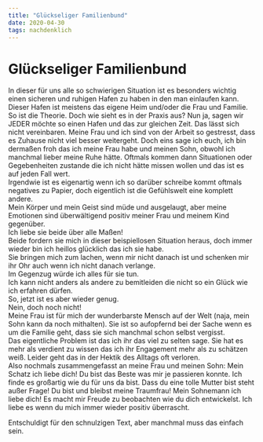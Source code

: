 ```yaml
---
title: "Glückseliger Familienbund"
date: 2020-04-30
tags: nachdenklich
---
```

# Glückseliger Familienbund

In dieser für uns alle so schwierigen Situation ist es besonders wichtig einen sicheren und ruhigen Hafen zu haben in den man einlaufen kann.  Dieser Hafen ist meistens das eigene Heim und/oder die Frau und Familie.    
So ist die Theorie. Doch wie sieht es in der Praxis aus?  Nun ja, sagen wir JEDER möchte so einen Hafen und das zur gleichen Zeit.  Das lässt sich nicht vereinbaren.    Meine Frau und ich sind von der Arbeit so gestresst, dass es Zuhause nicht viel besser weitergeht.    Doch eins sage ich euch, ich bin dermaßen froh das ich meine Frau habe und meinen Sohn, obwohl ich manchmal lieber meine Ruhe hätte. Oftmals kommen dann Situationen oder Gegebenheiten zustande die ich nicht hätte missen wollen und das ist es auf jeden Fall wert.    
Irgendwie ist es eigenartig wenn ich so darüber schreibe kommt oftmals negatives zu Papier, doch eigentlich ist die Gefühlswelt eine komplett andere.    
Mein Körper und mein Geist sind müde und ausgelaugt, aber meine Emotionen sind überwältigend positiv meiner Frau und meinem Kind gegenüber.    
Ich liebe sie beide über alle Maßen!    
Beide fordern sie mich in dieser beispiellosen Situation heraus, doch immer wieder bin ich heillos glücklich das ich sie habe.    
Sie bringen mich zum lachen, wenn mir nicht danach ist und schenken mir ihr Ohr auch wenn ich nicht danach verlange.    
Im Gegenzug würde ich alles für sie tun.    
Ich kann nicht anders als andere zu bemitleiden die nicht so ein Glück wie ich erfahren dürfen.    
So, jetzt ist es aber wieder genug.    
Nein, doch noch nicht!    
Meine Frau ist für mich der wunderbarste Mensch auf der Welt (naja, mein Sohn kann da noch mithalten). Sie ist so aufopfernd bei der Sache wenn es um die Familie geht, dass sie sich manchmal schon selbst vergisst.    
Das eigentliche Problem ist das ich ihr das viel zu selten sage. Sie hat es mehr als verdient zu wissen das ich ihr Engagement mehr als zu schätzen weiß.  Leider geht das in der Hektik des Alltags oft verloren.      
Also nochmals zusammengefasst an meine Frau und meinen Sohn: 
Mein Schatz ich liebe dich!
Du bist das Beste was mir je passieren konnte. 
Ich finde es großartig wie du für uns da bist.
Dass du eine tolle Mutter bist steht außer Frage! 
Du bist und bleibst meine Traumfrau! 
Mein Sohnemann ich liebe dich!
Es macht mir Freude zu beobachten wie du dich entwickelst.
Ich liebe es wenn du mich immer wieder positiv überrascht.

Entschuldigt für den schnulzigen Text, aber manchmal muss das einfach sein.

